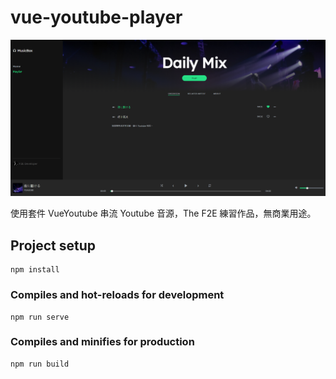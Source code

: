 # vue-youtube-player  
 ![image]( https://raw.githubusercontent.com/HuiyuLiz/vue-youtube-player/master/public/jpg/2023screenshot.png)
 
 使用套件 VueYoutube 串流 Youtube 音源，The F2E 練習作品，無商業用途。


## Project setup
```
npm install
```

### Compiles and hot-reloads for development
```
npm run serve
```

### Compiles and minifies for production
```
npm run build
```

